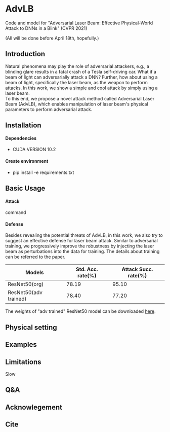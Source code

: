 # AdvLB
Code and model for "Adversarial Laser Beam: Effective Physical-World Attack to DNNs in a Blink" (CVPR 2021)

(All will be done before April 18th, hopefully.)
## Introduction
Natural phenomena may play the role of adversarial attackers, e.g., a blinding glare results in a fatal crash of a Tesla self-driving car.
What if a beam of light can adversarially attack a DNN? Further, how about using a beam of light, specifically the laser beam, as the weapon to perform attacks.
In this work, we show a simple and cool attack by simply using a laser beam.  
To this end, we propose a novel attack method called Adversarial Laser Beam (AdvLB), which enables manipulation of laser beam's physical parameters to perform adversarial attack.
## Installation
#### Dependencies
* CUDA VERSION 10.2
#### Create environment
* pip install -e requirements.txt
## Basic Usage
#### Attack
command
#### Defense
Besides revealing the potential threats of AdvLB, in this work, we also try to suggest an effective defense for laser beam attack. Similar to adversarial training, we progressively improve the robustness by injecting the laser beam as perturbations into the data for training. The details about training can be referred to the paper.

Models | Std. Acc. rate(%) | Attack Succ. rate(%)
------------ | ------------- | -------------
ResNet50(org) | 78.19 | 95.10
ResNet50(adv trained) | 78.40 |77.20

The weights of "adv trained" ResNet50 model can be downloaded [here](https://drive.google.com/file/d/1HtwnsCFqKkoJoSSHo23BP90_ZCAVD_L7/view?usp=sharing).
## Physical setting
## Examples
## Limitations
Slow
## Q&A
## Acknowlegement
## Cite
